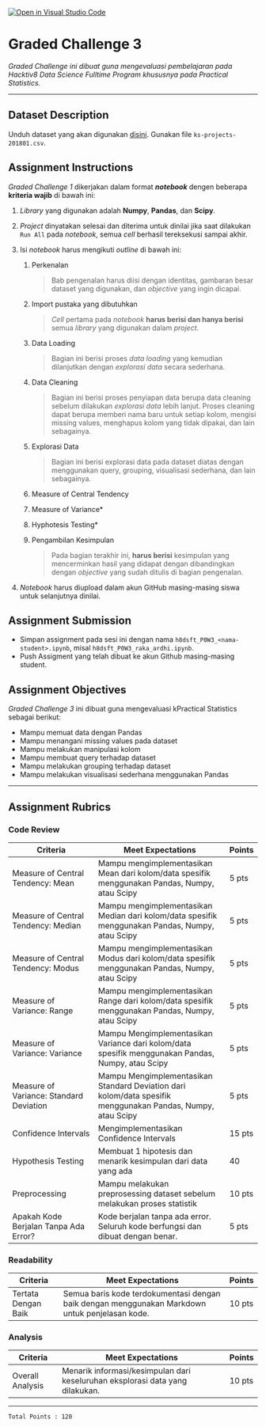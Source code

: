 [![Open in Visual Studio Code](https://classroom.github.com/assets/open-in-vscode-f059dc9a6f8d3a56e377f745f24479a46679e63a5d9fe6f495e02850cd0d8118.svg)](https://classroom.github.com/online_ide?assignment_repo_id=7234062&assignment_repo_type=AssignmentRepo)
# Graded Challenge 3

_Graded Challenge ini dibuat guna mengevaluasi pembelajaran pada Hacktiv8 Data Science Fulltime Program khususnya pada Practical Statistics._

---

## Dataset Description

Unduh dataset yang akan digunakan [disini](https://www.kaggle.com/kemical/kickstarter-projects?select=ks-projects-201801.csv). Gunakan file `ks-projects-201801.csv`.

## Assignment Instructions

*Graded Challenge 1* dikerjakan dalam format ***notebook*** dengen beberapa **kriteria wajib** di bawah ini:

1. *Library* yang digunakan adalah **Numpy**, **Pandas**, dan **Scipy**.

2. *Project* dinyatakan selesai dan diterima untuk dinilai jika saat dilakukan `Run All` pada *notebook*, semua *cell* berhasil tereksekusi sampai akhir.

3. Isi *notebook* harus mengikuti *outline* di bawah ini:

   1. Perkenalan
      > Bab pengenalan harus diisi dengan identitas, gambaran besar dataset yang digunakan, dan *objective* yang ingin dicapai.
   
   2. Import pustaka yang dibutuhkan
      > *Cell* pertama pada *notebook* **harus berisi dan hanya berisi** semua *library* yang digunakan dalam *project*.
   
   3. Data Loading
      > Bagian ini berisi proses *data loading* yang kemudian dilanjutkan dengan *explorasi data* secara sederhana.
   
   4. Data Cleaning
      > Bagian ini berisi proses penyiapan data berupa data cleaning sebelum dilakukan *explorasi data* lebih lanjut. Proses cleaning dapat berupa memberi nama baru untuk setiap kolom, mengisi missing values, menghapus kolom yang tidak dipakai, dan lain sebagainya.
   
   5. Explorasi Data
      > Bagian ini berisi explorasi data pada dataset diatas dengan menggunakan query, grouping, visualisasi sederhana, dan lain sebagainya.
   
   6. Measure of Central Tendency
   
   7. Measure of Variance*
   
   8. Hyphotesis Testing*
   
   9. Pengambilan Kesimpulan
      > Pada bagian terakhir ini, **harus berisi** kesimpulan yang mencerminkan hasil yang didapat dengan dibandingkan dengan *objective* yang sudah ditulis di bagian pengenalan.

4. *Notebook* harus diupload dalam akun GitHub masing-masing siswa untuk selanjutnya dinilai.

## Assignment Submission

- Simpan assignment pada sesi ini dengan nama `h8dsft_P0W3_<nama-student>.ipynb`, misal `h8dsft_P0W3_raka_ardhi.ipynb`.
- Push Assigment yang telah dibuat ke akun Github masing-masing student.

## Assignment Objectives

*Graded Challenge 3* ini dibuat guna mengevaluasi kPractical Statistics sebagai berikut:

- Mampu memuat data dengan Pandas
- Mampu menangani missing values pada dataset
- Mampu melakukan manipulasi kolom
- Mampu membuat query terhadap dataset
- Mampu melakukan grouping terhadap dataset
- Mampu melakukan visualisasi sederhana menggunakan Pandas

---

## Assignment Rubrics

### Code Review

| Criteria | Meet Expectations | Points |
| --- | --- | --- |
| Measure of Central Tendency: Mean | Mampu mengimplementasikan Mean dari kolom/data spesifik menggunakan Pandas, Numpy, atau Scipy | 5 pts |
| Measure of Central Tendency: Median | Mampu mengimplementasikan Median dari kolom/data spesifik menggunakan Pandas, Numpy, atau Scipy | 5 pts |
| Measure of Central Tendency: Modus | Mampu mengimplementasikan Modus dari kolom/data spesifik menggunakan Pandas, Numpy, atau Scipy | 5 pts |
| Measure of Variance: Range | Mampu mengimplementasikan Range dari kolom/data spesifik menggunakan Pandas, Numpy, atau Scipy | 5 pts |
| Measure of Variance: Variance | Mampu Mengimplementasikan Variance dari kolom/data spesifik menggunakan Pandas, Numpy, atau Scipy | 5 pts |
| Measure of Variance: Standard Deviation | Mampu Mengimplementasikan Standard Deviation dari kolom/data spesifik menggunakan Pandas, Numpy, atau Scipy | 5 pts |
| Confidence Intervals | Mengimplementasikan Confidence Intervals | 15 pts |
| Hypothesis Testing | Membuat 1 hipotesis dan menarik kesimpulan dari data yang ada | 40 |
| Preprocessing | Mampu melakukan preprosessing dataset sebelum melakukan proses statistik | 10 pts |
| Apakah Kode Berjalan Tanpa Ada Error? | Kode berjalan tanpa ada error. Seluruh kode berfungsi dan dibuat dengan benar. | 5 pts |

### Readability

| Criteria | Meet Expectations | Points |
| --- | --- | --- |
| Tertata Dengan Baik | Semua baris kode terdokumentasi dengan baik dengan menggunakan Markdown untuk penjelasan kode. | 10 pts |

### Analysis

| Criteria | Meet Expectations | Points |
| --- | --- | --- |
| Overall Analysis | Menarik informasi/kesimpulan dari keseluruhan eksplorasi data yang dilakukan. | 10 pts |

---

```
Total Points : 120
```

